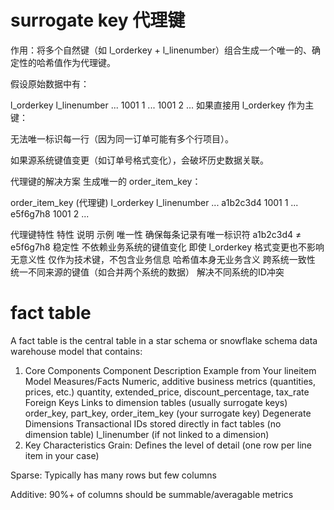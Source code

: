 # surrogate key 代理键
作用：将多个自然键（如 l_orderkey + l_linenumber）组合生成一个唯一的、确定性的哈希值作为代理键。

假设原始数据中有：

l_orderkey	l_linenumber	...
1001	1	...
1001	2	...
如果直接用 l_orderkey 作为主键：

无法唯一标识每一行（因为同一订单可能有多个行项目）。

如果源系统键值变更（如订单号格式变化），会破坏历史数据关联。

代理键的解决方案
生成唯一的 order_item_key：

order_item_key (代理键)	l_orderkey	l_linenumber	...
a1b2c3d4	1001	1	...
e5f6g7h8	1001	2	...


代理键特性
特性	说明	示例
唯一性	确保每条记录有唯一标识符	a1b2c3d4 ≠ e5f6g7h8
稳定性	不依赖业务系统的键值变化	即使 l_orderkey 格式变更也不影响
无意义性	仅作为技术键，不包含业务信息	哈希值本身无业务含义
跨系统一致性	统一不同来源的键值（如合并两个系统的数据）	解决不同系统的ID冲突

# fact table

A fact table is the central table in a star schema or snowflake schema data warehouse model that contains:

1. Core Components
Component	Description	Example from Your lineitem Model
Measures/Facts	Numeric, additive business metrics (quantities, prices, etc.)	quantity, extended_price, discount_percentage, tax_rate
Foreign Keys	Links to dimension tables (usually surrogate keys)	order_key, part_key, order_item_key (your surrogate key)
Degenerate Dimensions	Transactional IDs stored directly in fact tables (no dimension table)	l_linenumber (if not linked to a dimension)
2. Key Characteristics
Grain: Defines the level of detail (one row per line item in your case)

Sparse: Typically has many rows but few columns

Additive: 90%+ of columns should be summable/averagable metrics